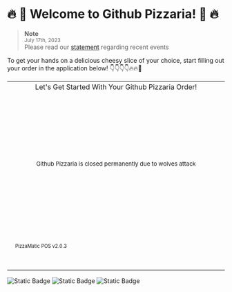 # 🔥 🍕 Welcome to Github Pizzaria! 🍕 🔥
> **Note**<br>
> <sub>July 17th, 2023</sub><br>
> Please read our [statement](https://www.twitlonger.com/ab8570ef210) regarding recent events

To get your hands on a delicious cheesy slice of your choice, start filling out your order in the application below! 👇👇👇👇🔥🔥🍕
<br>

<div align="center">
<table>
<tbody>


<td align="center">
<img width="800" height="0"><br>
Let's Get Started With Your Github Pizzaria Order!<br><br><br><br><br><br><br><br><br>
<sub>Github Pizzaria is closed permanently due to wolves attack</sub><br><br><br><br><br><br><br><br><br>
<img width="800" height="0">


  <sub><sub>
  PizzaMatic POS v2.0.3
  &emsp;&emsp;&emsp;&emsp;&emsp;&emsp;&emsp;&emsp;&emsp;&emsp;&emsp;&emsp;&emsp;&emsp;&emsp;&emsp;&emsp;&emsp;&emsp;&emsp;&emsp;&emsp;&emsp;&emsp;&emsp;&emsp;&emsp;&emsp;&emsp;&emsp;&emsp;
  &emsp;&emsp;&emsp;&emsp;&emsp;&emsp;&emsp;&emsp;&emsp;&emsp;&emsp;&emsp;&emsp;&emsp;&emsp;&emsp;&emsp;&emsp;&emsp;&emsp;&emsp;&emsp;&emsp;&emsp;&emsp;&emsp;&emsp;&emsp;&emsp;&emsp;&emsp;
  &emsp;&emsp;&emsp;&emsp;&emsp;&emsp;&emsp;&emsp;&emsp;&emsp;&emsp;&emsp;&emsp;&emsp;&emsp;&emsp;&emsp;&emsp;&emsp;&emsp;&emsp;&emsp;&emsp;&emsp;&emsp;&emsp;
  </sub></sub> 
  </td>
</tbody>
</table>
</div>

![Static Badge](https://img.shields.io/badge/As_seen_on_CNN-purple?logo=cnn)
![Static Badge](https://img.shields.io/badge/Hours%3A-closed_permanently-red?color=%23ff0000)
![Static Badge](https://img.shields.io/badge/Holiday_Hours%3A-closed_permanently-red?color=%23ff0000)

<!--
**AQUASINE/AQUASINE** is a ✨ _special_ ✨ repository because its `README.md` (this file) appears on your GitHub profile.

Here are some ideas to get you started:

- 🔭 I’m currently working on ...
- 🌱 I’m currently learning ...
- 👯 I’m looking to collaborate on ...
- 🤔 I’m looking for help with ...
- 💬 Ask me about ...
- 📫 How to reach me: ...
- 😄 Pronouns: ...
- ⚡ Fun fact: ...
-->
